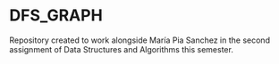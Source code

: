 # DFS_GRAPH
Repository created to work alongside María Pia Sanchez in the second assignment of Data Structures and Algorithms this semester.
